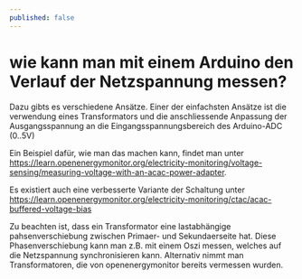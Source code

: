 ```yaml
---
published: false
---
```

# wie kann man mit einem Arduino den Verlauf der Netzspannung messen?
Dazu gibts es verschiedene Ansätze. Einer der einfachsten Ansätze ist die verwendung eines Transformators und die anschliessende Anpassung der Ausgangsspannung an die Eingangsspannungsbereich des Arduino-ADC (0..5V)

Ein Beispiel dafür, wie man das machen kann, findet man unter
https://learn.openenergymonitor.org/electricity-monitoring/voltage-sensing/measuring-voltage-with-an-acac-power-adapter.

Es existiert auch eine verbesserte Variante der Schaltung unter https://learn.openenergymonitor.org/electricity-monitoring/ctac/acac-buffered-voltage-bias

Zu beachten ist, dass ein Transformator eine lastabhängige pahsenverschiebung zwischen Primaer- und Sekundaerseite hat. Diese Phasenverschiebung kann man z.B. mit einem Oszi messen, welches auf die Netzspannung synchronisieren kann. Alternativ nimmt man Transformatoren, die von openenergymonitor bereits vermessen wurden.


